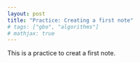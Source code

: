 ```yaml
---
layout: post
title: "Practice: Creating a first note"
# tags: ["gbo", "algorithms"]
# mathjax: true
---
```


This is a practice to creat a first note.